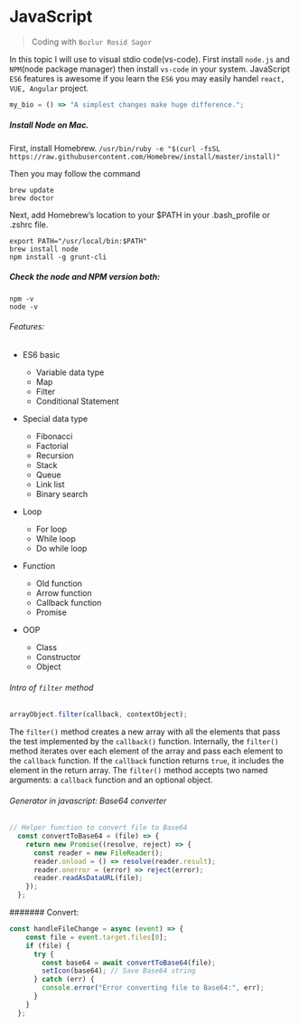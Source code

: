 # JavaScript

> Coding with `Bozlur Rosid Sagor`

In this topic I will use to visual stdio code(vs-code). First install `node.js` and `NPM`(node package manager) then install `vs-code` in your system. JavaScript `ES6` features is awesome if you learn the `ES6` you may easily handel `react, VUE, Angular` project.

```javascript
my_bio = () => "A simplest changes make huge difference.";
```

 ##### Install Node on Mac.
 First, install Homebrew.
 ``/usr/bin/ruby -e "$(curl -fsSL https://raw.githubusercontent.com/Homebrew/install/master/install)"``
 
 Then you may follow the command
 ```
 brew update
 brew doctor
 ```
 Next, add Homebrew’s location to your $PATH in your .bash_profile or .zshrc file.
 ```
export PATH="/usr/local/bin:$PATH"
brew install node
npm install -g grunt-cli
```
##### Check the node and NPM version both:
```
npm -v
node -v
```

###### Features:
- ES6 basic
    - Variable data type
    - Map
    - Filter
    - Conditional Statement
- Special data type
    - Fibonacci
    - Factorial
    - Recursion
    - Stack
    - Queue
    - Link list
    - Binary search

- Loop
    - For loop
    - While loop
    - Do while loop

- Function
    - Old function
    - Arrow function
    - Callback function
    - Promise

- OOP
    - Class
    - Constructor
    - Object 


###### Intro of `filter` method

```javascript
arrayObject.filter(callback, contextObject);
```
The `filter()` method creates a new array with all the elements that pass the test implemented by the `callback()` function.
Internally, the `filter()` method iterates over each element of the array and pass each element to the `callback` function. If the `callback` function returns `true`, it includes the element in the return array.
The `filter()` method accepts two named arguments: a `callback` function and an optional object.


###### Generator in javascript: Base64 converter
```javascript
// Helper function to convert file to Base64
  const convertToBase64 = (file) => {
    return new Promise((resolve, reject) => {
      const reader = new FileReader();
      reader.onload = () => resolve(reader.result);
      reader.onerror = (error) => reject(error);
      reader.readAsDataURL(file);
    });
  };
```

####### Convert:
```javascript
const handleFileChange = async (event) => {
    const file = event.target.files[0];
    if (file) {
      try {
        const base64 = await convertToBase64(file);
        setIcon(base64); // Save Base64 string
      } catch (err) {
        console.error("Error converting file to Base64:", err);
      }
    }
  };
```
